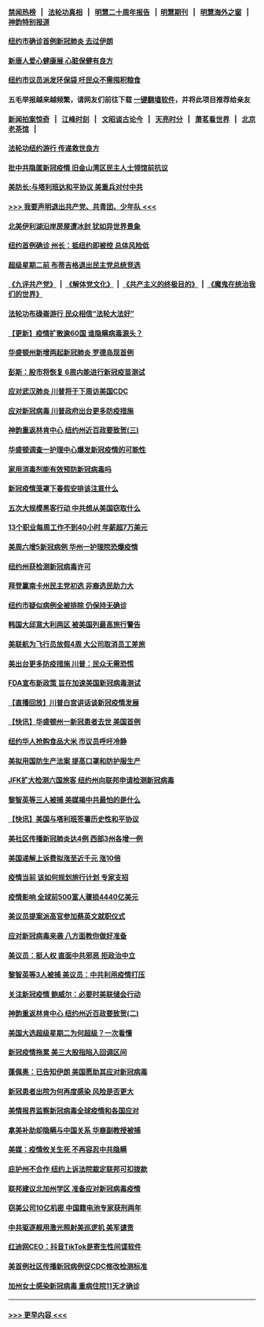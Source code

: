 #### [禁闻热榜](热点新闻.md?=0)  &nbsp;&nbsp;|&nbsp;&nbsp; [法轮功真相](https://github.com/gfw-breaker/truth/blob/master/README.md?=0) &nbsp;&nbsp;|&nbsp;&nbsp; [明慧二十周年报告](https://github.com/gfw-breaker/mh-reports/blob/master/README.md?=0) &nbsp;&nbsp;|&nbsp;&nbsp;[明慧期刊](https://github.com/gfw-breaker/mh-qikan) &nbsp;&nbsp;|&nbsp;&nbsp; [明慧海外之窗](https://github.com/gfw-breaker/mh-news/blob/master/README.md?=0) &nbsp;&nbsp;|&nbsp;&nbsp; [神韵特别报道](https://github.com/gfw-breaker/mh-news/blob/master/shenyun.md?=0)
#### [纽约市确诊首例新冠肺炎  去过伊朗](../pages/nsc412/n11908737.md?t=03021602) 
#### [新唐人爱心健康展  心脏保健有良方](../pages/nsc412/n11908619.md?t=03021602) 
#### [纽约市议员派发环保袋  吁民众不需囤积粮食](../pages/nsc412/n11908742.md?t=03021602) 
#### 五毛举报越来越频繁，请网友们前往下载 [一键翻墙软件](https://github.com/gfw-breaker/ssr-accounts)，并将此项目推荐给亲友
#### [新闻拍案惊奇](https://github.com/gfw-breaker/banned-news/blob/master/pages/link4.md) &nbsp;&nbsp;|&nbsp;&nbsp; [江峰时刻](https://github.com/gfw-breaker/banned-news/blob/master/pages/link4.md) &nbsp;&nbsp;|&nbsp;&nbsp; [文昭谈古论今](https://github.com/gfw-breaker/banned-news/blob/master/pages/link4.md) &nbsp;&nbsp;|&nbsp;&nbsp; [天亮时分](https://github.com/gfw-breaker/banned-news/blob/master/pages/link4.md) &nbsp;&nbsp;|&nbsp;&nbsp; [萧茗看世界](https://github.com/gfw-breaker/banned-news/blob/master/pages/link4.md) &nbsp;&nbsp;|&nbsp;&nbsp; [北京老茶馆](https://github.com/gfw-breaker/banned-news/blob/master/pages/link4.md) &nbsp;&nbsp;|&nbsp;&nbsp; 
#### [法轮功纽约游行 传递救世良方](../pages/nsc412/n11907831.md?t=03021602) 
#### [批中共隐匿新冠疫情  旧金山湾区民主人士领馆前抗议](../pages/nsc412/n11908761.md?t=03021602) 
#### [美防长:与塔利班达和平协议 美重兵对付中共](../pages/nsc412/n11908366.md?t=03021602) 
#### [>>> 我要声明退出共产党、共青团、少年队 <<<](https://github.com/begood0513/goodnews/blob/master/quit/letter.md) 
#### [北美伊利湖沿岸房屋遭冰封 犹如异世界景象](../pages/nsc412/n11908465.md?t=03021602) 
#### [纽约首例确诊 州长：抵纽约即被控 总体风险低](../pages/nsc412/n11908143.md?t=03021602) 
#### [超级星期二前 布蒂吉格退出民主党总统竞选](../pages/nsc412/n11908156.md?t=03021602) 
#### [《九评共产党》](https://github.com/begood0513/9ping.md/blob/master/README.md) &nbsp;|&nbsp; [《解体党文化》](../../../../jtdwh.md/blob/master/README.md)  &nbsp;|&nbsp; [《共产主义的终极目的》](../../../../gczydzjmd.md/blob/master/README.md) &nbsp;|&nbsp; [《魔鬼在统治我们的世界》](../../../../mgztzwmdsj.md/blob/master/README.md) 
#### [法轮功布碌崙游行 民众相信“法轮大法好”](../pages/nsc412/n11907645.md?t=03021602) 
#### [【更新】疫情扩散逾60国 谁隐瞒病毒源头？](../pages/nsc412/n11890652.md?t=03021602) 
#### [华盛顿州新增两起新冠肺炎 罗德岛现首例](../pages/nsc412/n11907757.md?t=03021602) 
#### [彭斯：股市将恢复 6周内能进行新冠疫苗测试](../pages/nsc412/n11907550.md?t=03021602) 
#### [应对武汉肺炎 川普将于下周访美国CDC](../pages/nsc412/n11907493.md?t=03021602) 
#### [应对新冠病毒 川普政府出台更多防疫措施](../pages/nsc412/n11907354.md?t=03021602) 
#### [神韵重返林肯中心 纽约州近百政要致贺(三)](../pages/nsc412/n11904356.md?t=03021602) 
#### [华盛顿调查一护理中心爆发新冠疫情的可能性](../pages/nsc412/n11907230.md?t=03021602) 
#### [家用消毒剂能有效预防新冠病毒吗](../pages/nsc412/n11905553.md?t=03021602) 
#### [新冠疫情笼罩下春假安排该注意什么](../pages/nsc412/n11906890.md?t=03021602) 
#### [五次大规模黑客行动 中共想从美国窃取什么](../pages/nsc412/n11899124.md?t=03021602) 
#### [13个职业每周工作不到40小时 年薪超7万美元](../pages/nsc412/n11893686.md?t=03021602) 
#### [美周六增5新冠病例 华州一护理院恐爆疫情](../pages/nsc412/n11905823.md?t=03021602) 
#### [纽约州获检测新冠病毒许可](../pages/nsc412/n11906069.md?t=03021602) 
#### [拜登赢南卡州民主党初选 非裔选民助力大](../pages/nsc412/n11905930.md?t=03021602) 
#### [纽约市疑似病例全被排除 仍保持无确诊](../pages/nsc412/n11906039.md?t=03021602) 
#### [韩国大邱意大利两区 被美国列最高旅行警告](../pages/nsc412/n11905944.md?t=03021602) 
#### [美联航为飞行员放假4周 大公司取消员工差旅](../pages/nsc412/n11905894.md?t=03021602) 
#### [美出台更多防疫措施 川普：民众无需恐慌](../pages/nsc412/n11905747.md?t=03021602) 
#### [FDA宣布新政策 旨在加速美国新冠病毒测试](../pages/nsc412/n11905693.md?t=03021602) 
#### [【直播回放】川普白宫讲话谈新冠疫情发展](../pages/nsc412/n11905588.md?t=03021602) 
#### [【快讯】华盛顿州一新冠患者去世 美国首例](../pages/nsc412/n11905571.md?t=03021602) 
#### [纽约华人抢购食品大米 市议员呼吁冷静](../pages/nsc412/n11904453.md?t=03021602) 
#### [美拟用国防生产法案 提高口罩和防护服生产](../pages/nsc412/n11905517.md?t=03021602) 
#### [JFK扩大检测六国旅客 纽约州向联邦申请检测新冠病毒](../pages/nsc412/n11905491.md?t=03021602) 
#### [黎智英等三人被捕 美媒揭中共最怕的是什么](../pages/nsc412/n11905316.md?t=03021602) 
#### [【快讯】美国与塔利班签署历史性和平协议](../pages/nsc412/n11905172.md?t=03021602) 
#### [美社区传播新冠肺炎达4例 西部3州各增一例](../pages/nsc412/n11904070.md?t=03021602) 
#### [美国递解上诉费拟涨至近千元  涨10倍](../pages/nsc412/n11904466.md?t=03021602) 
#### [疫情当前 该如何规划旅行计划 专家支招](../pages/nsc412/n11903865.md?t=03021602) 
#### [疫情影响 全球前500富人骤损4440亿美元](../pages/nsc412/n11904283.md?t=03021602) 
#### [美议员提案派高官参加蔡英文就职仪式](../pages/nsc412/n11904166.md?t=03021602) 
#### [应对新冠病毒来袭 八方面教你做好准备](../pages/nsc412/n11903736.md?t=03021602) 
#### [美议员：挺人权 直面中共邪恶 拒政治中立](../pages/nsc412/n11903790.md?t=03021602) 
#### [黎智英等3人被捕 美议员：中共利用疫情打压](../pages/nsc412/n11903768.md?t=03021602) 
#### [关注新冠疫情 鲍威尔：必要时美联储会行动](../pages/nsc412/n11903672.md?t=03021602) 
#### [神韵重返林肯中心 纽约州近百政要致贺(二)](../pages/nsc412/n11897500.md?t=03021602) 
#### [美国大选超级星期二为何超级？一次看懂](../pages/nsc412/n11903490.md?t=03021602) 
#### [新冠疫情拖累 美三大股指陷入回调区间](../pages/nsc412/n11903211.md?t=03021602) 
#### [蓬佩奥：已告知伊朗 美国愿助其应对新冠病毒](../pages/nsc412/n11903212.md?t=03021602) 
#### [新冠患者出院为何再度感染 风险是否更大](../pages/nsc412/n11903262.md?t=03021602) 
#### [美情报界监察新冠病毒全球疫情和各国应对](../pages/nsc412/n11903098.md?t=03021602) 
#### [拿美补助却隐瞒与中国关系 华裔副教授被捕](../pages/nsc412/n11901687.md?t=03021602) 
#### [美媒：疫情攸关生死 不再容忍中共隐瞒](../pages/nsc412/n11901694.md?t=03021602) 
#### [庇护州不合作  纽约上诉法院裁定联邦可扣拨款](../pages/nsc412/n11902238.md?t=03021602) 
#### [联邦建议北加州学区 准备应对新冠病毒疫情](../pages/nsc412/n11902448.md?t=03021602) 
#### [窃美公司10亿机密 中国籍电池专家获刑两年](../pages/nsc412/n11901996.md?t=03021602) 
#### [中共驱逐舰用激光照射美巡逻机 美军谴责](../pages/nsc412/n11901964.md?t=03021602) 
#### [红迪网CEO：抖音TikTok是寄生性间谍软件](../pages/nsc412/n11901675.md?t=03021602) 
#### [美首例社区传播新冠病例促CDC修改检测标准](../pages/nsc412/n11901490.md?t=03021602) 
#### [加州女士感染新冠病毒 重病住院11天才确诊](../pages/nsc412/n11901246.md?t=03021602) 

----
#### [ >>> 更早内容 <<< ](../indexes/nsc412-earlier.md)

